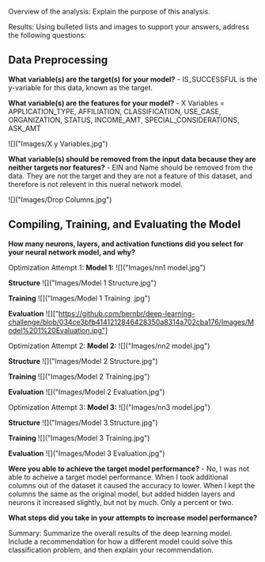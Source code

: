 Overview of the analysis: Explain the purpose of this analysis.

Results: Using bulleted lists and images to support your answers, address the following questions:

## Data Preprocessing

**What variable(s) are the target(s) for your model?**
    - IS_SUCCESSFUL is the y-variable for this data, known as the target. 

**What variable(s) are the features for your model?**
    - X Variables = APPLICATION_TYPE, AFFILIATION, CLASSIFICATION, USE_CASE, ORGANIZATION, STATUS, INCOME_AMT, SPECIAL_CONSIDERATIONS, ASK_AMT

![]("Images/X y Variables.jpg")

**What variable(s) should be removed from the input data because they are neither targets nor features?**
    - EIN and Name should be removed from the data. They are not the target and they are not a feature of this dataset, and therefore is not relevent in this nueral network model. 

![]("Images/Drop Columns.jpg")

## Compiling, Training, and Evaluating the Model

**How many neurons, layers, and activation functions did you select for your neural network model, and why?**

Optimization Attempt 1:
**Model 1:** 
![]("Images/nn1 model.jpg")

**Structure**
![]("Images/Model 1 Structure.jpg")

**Training**
![]("Images/Model 1 Training .jpg")

**Evaluation**
![]["https://github.com/bernbr/deep-learning-challenge/blob/034ce3bfb4141212846428350a8314a702cba176/Images/Model%201%20Evaluation.jpg"]


Optimization Attempt 2:
**Model 2:** 
![]("Images/nn2 model.jpg")

**Structure**
![]("Images/Model 2 Structure.jpg")

**Training**
![]("Images/Model 2 Training.jpg")

**Evaluation**
![]("Images/Model 2 Evaluation.jpg")


Optimization Attempt 3:
**Model 3:** 
![]("Images/nn3 model.jpg")

**Structure**
![]("Images/Model 3 Structure.jpg")

**Training**
![]("Images/Model 3 Training.jpg")

**Evaluation**
![]("Images/Model 3 Evaluation.jpg")





**Were you able to achieve the target model performance?**
    - No, I was not able to acheive a target model performance. When I took additional columns out of the dataset it caused the accuracy to lower. When I kept the columns the same as the original model, but added hidden layers and neurons it increased slightly, but not by much. Only a percent or two. 

**What steps did you take in your attempts to increase model performance?**

Summary: Summarize the overall results of the deep learning model. Include a recommendation for how a different model could solve this classification problem, and then explain your recommendation.
